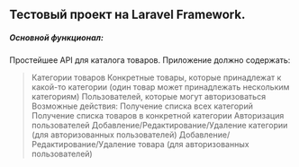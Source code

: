 
## Тестовый проект на Laravel Framework.

##### Основной функционал:
Простейшее API для каталога товаров. Приложение должно содержать:
> Категории товаров
> Конкретные товары, которые принадлежат к какой-то категории (один товар может принадлежать нескольким категориям)
> Пользователей, которые могут авторизоваться
Возможные действия:
> Получение списка всех категорий
> Получение списка товаров в конкретной категории
> Авторизация пользователей
> Добавление/Редактирование/Удаление категории (для авторизованных пользователей)
> Добавление/Редактирование/Удаление товара (для авторизованных пользователей)
